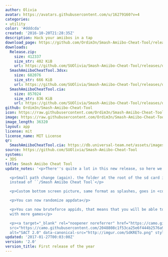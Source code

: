 ```yaml
---
author: Olivia
avatar: https://avatars.githubusercontent.com/u/16279160?v=4
categories:
- utility
color: '#dddcda'
created: '2016-10-20T21:28:35Z'
description: Hack your amiibos in a tap
download_page: https://github.com/Ordim3n/Smash-Amiibo-Cheat-Tool/releases
downloads:
  Release.zip:
    size: 412337
    size_str: 402 KiB
    url: https://github.com/SUOlivia/Smash-Amiibo-Cheat-Tool/releases/download/2.0/Release.zip
  SmashAmiiboCheatTool.3dsx:
    size: 682076
    size_str: 666 KiB
    url: https://github.com/SUOlivia/Smash-Amiibo-Cheat-Tool/releases/download/2.0/SmashAmiiboCheatTool.3dsx
  SmashAmiiboCheatTool.cia:
    size: 857024
    size_str: 836 KiB
    url: https://github.com/SUOlivia/Smash-Amiibo-Cheat-Tool/releases/download/2.0/SmashAmiiboCheatTool.cia
github: Ordim3n/Smash-Amiibo-Cheat-Tool
icon: https://raw.githubusercontent.com/Ordim3n/Smash-Amiibo-Cheat-Tool/master/meta/icon.png
image: https://raw.githubusercontent.com/Ordim3n/Smash-Amiibo-Cheat-Tool/master/meta/banner.png
image_length: 36320
layout: app
license: mit
license_name: MIT License
qr:
  SmashAmiiboCheatTool.cia: https://db.universal-team.net/assets/images/qr/smashamiibocheattool.cia.png
source: https://github.com/SUOlivia/Smash-Amiibo-Cheat-Tool
systems:
- 3DS
title: Smash Amiibo Cheat Tool
update_notes: '<p>There''s quite a lot in this new release, so here we go!</p>

  <p>Small path change (again). the folder at the root of the sd card is now <code>/SACT</code>
  instead of ``/Smash Amiibo Cheat Tool`</p>

  <p>Custom bottom screen picture, same format as splashes, goes in <code>/SACT/scan.bin</code></p>

  <p>You can now randomize appdata</p>

  <p>You can now bruteforce appids, that means that you will be able to have compatibility
  with more games</p>

  <p><a target="_blank" rel="noopener noreferrer" href="https://camo.githubusercontent.com/2048808c1f53ca25e6f444b2576a96dbd3fc999db928136daeaca2c34251c562/687474703a2f2f696d6775722e636f6d2f53644b5245546f2e706e67"><img
  src="https://camo.githubusercontent.com/2048808c1f53ca25e6f444b2576a96dbd3fc999db928136daeaca2c34251c562/687474703a2f2f696d6775722e636f6d2f53644b5245546f2e706e67"
  alt="SACT 2.0" data-canonical-src="http://imgur.com/SdKRETo.png" style="max-width:100%;"></a></p>'
updated: '2017-01-27T00:03:00Z'
version: '2.0'
version_title: First release of the year
---
```

